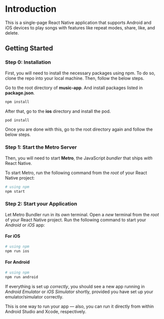 # Introduction
This is a single-page React Native application that supports Android and iOS devices to play songs with features like repeat modes, share, like, and delete.

## Getting Started

### Step 0: Installation

First, you will need to install the necessary packages using npm. To do so, clone the repo into your local machine. Then, follow the below steps.

Go to the root directory of **music-app**. And install packages listed in **package.json**.

```bash
npm install
```

After that, go to the **ios** directory and install the pod.

```bash
pod install
```
Once you are done with this, go to the root directory again and follow the below steps.


### Step 1: Start the Metro Server

Then, you will need to start **Metro**, the JavaScript _bundler_ that ships _with_ React Native.

To start Metro, run the following command from the _root_ of your React Native project:

```bash
# using npm
npm start
```

### Step 2: Start your Application

Let Metro Bundler run in its _own_ terminal. Open a _new_ terminal from the _root_ of your React Native project. Run the following command to start your _Android_ or _iOS_ app:

#### For iOS

```bash
# using npm
npm run ios
```

#### For Android

```bash
# using npm
npm run android
```

If everything is set up _correctly_, you should see a new app running in _Android Emulator_ or _iOS Simulator_ shortly, provided you have set up your emulator/simulator correctly.

This is one way to run your app — also, you can run it directly from within Android Studio and Xcode, respectively.

